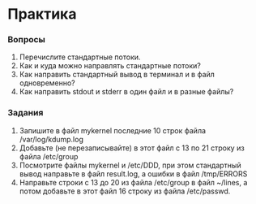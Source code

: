 # Практика

### Вопросы

1. Перечислите стандартные потоки.
2. Как и куда можно направлять стандартные потоки?
3. Как направить стандартный вывод в терминал и в файл одновременно?
4. Как направить stdout и stderr в один файл и в разные файлы?

### Задания

1. Запишите в файл mykernel последние 10 строк файла /var/log/kdump.log
2. Добавьте (не перезаписывайте) в этот файл с 13 по 21 строку из файла /etc/group
3. Посмотрите файлы mykernel и /etc/DDD, при этом стандартный вывод направьте в файл result.log, а ошибки в файл /tmp/ERRORS
4. Направьте строки с 13 до 20 из файла /etc/group в файл ~/lines, а потом добавьте в этот файл 16 строку из файла /etc/passwd.